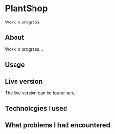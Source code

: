 # PlantShop

Work in progress.

## About

Work in progress...

## Usage

## Live version

The live version can be found [here]('').

## Technologies I used

## What problems I had encountered
